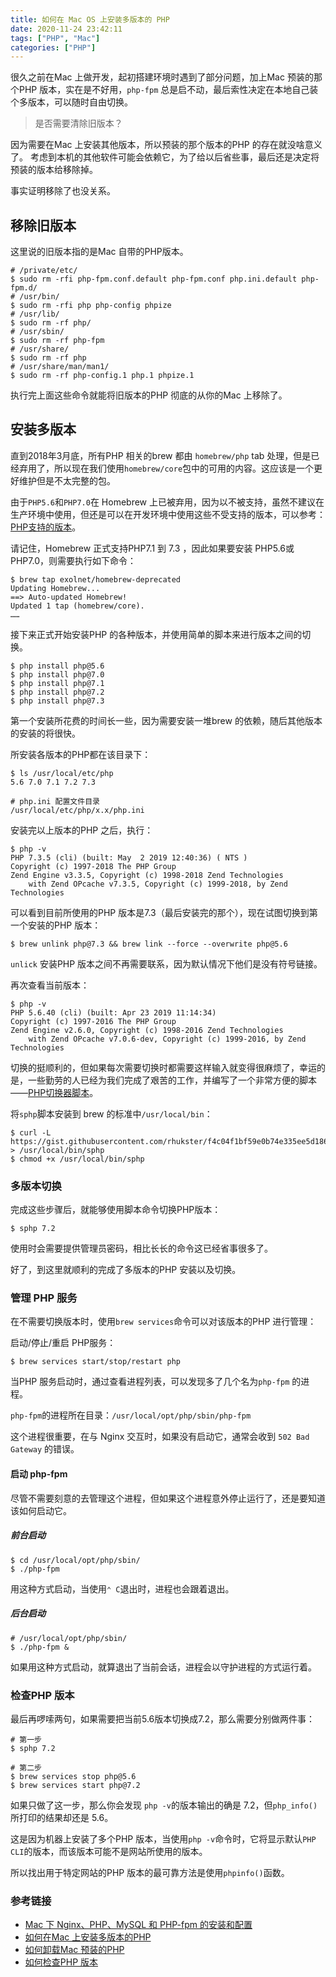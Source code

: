 ```yaml
---
title: 如何在 Mac OS 上安装多版本的 PHP
date: 2020-11-24 23:42:11
tags: ["PHP", "Mac"]
categories: ["PHP"]
---
```


很久之前在Mac 上做开发，起初搭建环境时遇到了部分问题，加上Mac 预装的那个PHP 版本，实在是不好用，`php-fpm` 总是启不动，最后索性决定在本地自己装个多版本，可以随时自由切换。

<!-- more -->

> 是否需要清除旧版本？

因为需要在Mac 上安装其他版本，所以预装的那个版本的PHP 的存在就没啥意义了。
考虑到本机的其他软件可能会依赖它，为了给以后省些事，最后还是决定将预装的版本给移除掉。

事实证明移除了也没关系。

## 移除旧版本

这里说的旧版本指的是Mac 自带的PHP版本。

```
# /private/etc/
$ sudo rm -rfi php-fpm.conf.default php-fpm.conf php.ini.default php-fpm.d/
# /usr/bin/
$ sudo rm -rfi php php-config phpize
# /usr/lib/
$ sudo rm -rf php/
# /usr/sbin/
$ sudo rm -rf php-fpm
# /usr/share/
$ sudo rm -rf php
# /usr/share/man/man1/
$ sudo rm -rf php-config.1 php.1 phpize.1
```

执行完上面这些命令就能将旧版本的PHP 彻底的从你的Mac 上移除了。

## 安装多版本

直到2018年3月底，所有PHP 相关的brew 都由 `homebrew/php` tab 处理，但是已经弃用了，所以现在我们使用`homebrew/core`包中的可用的内容。这应该是一个更好维护但是不太完整的包。

由于`PHP5.6`和`PHP7.0`在 Homebrew 上已被弃用，因为以不被支持，虽然不建议在生产环境中使用，但还是可以在开发环境中使用这些不受支持的版本，可以参考：[PHP支持的版本](https://php.net/supported-versions.php)。

请记住，Homebrew 正式支持PHP7.1 到 7.3 ，因此如果要安装 PHP5.6或PHP7.0，则需要执行如下命令：

```
$ brew tap exolnet/homebrew-deprecated
Updating Homebrew...
==> Auto-updated Homebrew!
Updated 1 tap (homebrew/core).
……
```

接下来正式开始安装PHP 的各种版本，并使用简单的脚本来进行版本之间的切换。

```
$ php install php@5.6
$ php install php@7.0
$ php install php@7.1
$ php install php@7.2
$ php install php@7.3
```

第一个安装所花费的时间长一些，因为需要安装一堆brew 的依赖，随后其他版本的安装的将很快。

所安装各版本的PHP都在该目录下：

```
$ ls /usr/local/etc/php
5.6 7.0 7.1 7.2 7.3

# php.ini 配置文件目录
/usr/local/etc/php/x.x/php.ini
```

安装完以上版本的PHP 之后，执行：

```
$ php -v 
PHP 7.3.5 (cli) (built: May  2 2019 12:40:36) ( NTS )
Copyright (c) 1997-2018 The PHP Group
Zend Engine v3.3.5, Copyright (c) 1998-2018 Zend Technologies
    with Zend OPcache v7.3.5, Copyright (c) 1999-2018, by Zend Technologies
```

可以看到目前所使用的PHP 版本是7.3（最后安装完的那个），现在试图切换到第一个安装的PHP 版本：

```
$ brew unlink php@7.3 && brew link --force --overwrite php@5.6
```

`unlick` 安装PHP 版本之间不再需要联系，因为默认情况下他们是没有符号链接。

再次查看当前版本：

```
$ php -v
PHP 5.6.40 (cli) (built: Apr 23 2019 11:14:34)
Copyright (c) 1997-2016 The PHP Group
Zend Engine v2.6.0, Copyright (c) 1998-2016 Zend Technologies
    with Zend OPcache v7.0.6-dev, Copyright (c) 1999-2016, by Zend Technologies
```

切换的挺顺利的，但如果每次需要切换时都需要这样输入就变得很麻烦了，幸运的是，一些勤劳的人已经为我们完成了艰苦的工作，并编写了一个非常方便的脚本——[PHP切换器脚本](https://gist.github.com/rhukster/f4c04f1bf59e0b74e335ee5d186a98e2)。

将`sphp`脚本安装到 brew 的标准中`/usr/local/bin`：

```
$ curl -L https://gist.githubusercontent.com/rhukster/f4c04f1bf59e0b74e335ee5d186a98e2/raw > /usr/local/bin/sphp
$ chmod +x /usr/local/bin/sphp
```

### 多版本切换

完成这些步骤后，就能够使用脚本命令切换PHP版本：

```
$ sphp 7.2
```

使用时会需要提供管理员密码，相比长长的命令这已经省事很多了。

好了，到这里就顺利的完成了多版本的PHP 安装以及切换。

### 管理 PHP 服务

在不需要切换版本时，使用`brew services`命令可以对该版本的PHP 进行管理：

启动/停止/重启 PHP服务：

```
$ brew services start/stop/restart php
```

当PHP 服务启动时，通过查看进程列表，可以发现多了几个名为`php-fpm` 的进程。

`php-fpm`的进程所在目录：`/usr/local/opt/php/sbin/php-fpm`

这个进程很重要，在与 Nginx 交互时，如果没有启动它，通常会收到 `502 Bad Gateway` 的错误。

#### 启动 php-fpm

尽管不需要刻意的去管理这个进程，但如果这个进程意外停止运行了，还是要知道该如何启动它。

##### 前台启动

```
$ cd /usr/local/opt/php/sbin/
$ ./php-fpm
```

用这种方式启动，当使用`⌃ C`退出时，进程也会跟着退出。

##### 后台启动

```
# /usr/local/opt/php/sbin/
$ ./php-fpm &
```

如果用这种方式启动，就算退出了当前会话，进程会以守护进程的方式运行着。

### 检查PHP 版本

最后再啰嗦两句，如果需要把当前5.6版本切换成7.2，那么需要分别做两件事：

```
# 第一步
$ sphp 7.2

# 第二步
$ brew services stop php@5.6
$ brew services start php@7.2
```

如果只做了这一步，那么你会发现 `php -v`的版本输出的确是 7.2，但`php_info()`所打印的结果却还是 5.6。

这是因为机器上安装了多个PHP 版本，当使用`php -v`命令时，它将显示默认`PHP CLI`的版本，而该版本可能不是网站所使用的版本。

所以找出用于特定网站的PHP 版本的最可靠方法是使用`phpinfo()`函数。

### 参考链接

* [Mac 下 Nginx、PHP、MySQL 和 PHP-fpm 的安装和配置](https://segmentfault.com/a/1190000005090828#articleHeader0)
* [如何在Mac 上安装多版本的PHP](https://getgrav.org/blog/macos-mojave-apache-multiple-php-versions)
* [如何卸载Mac 预装的PHP](https://mengkang.net/343.html)
* [如何检查PHP 版本](https://linuxize.com/post/how-to-check-php-version/)